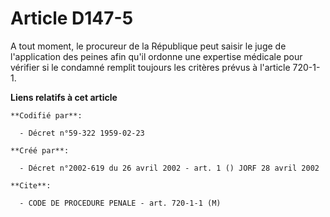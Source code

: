 # Article D147-5

A tout moment, le procureur de la République peut saisir le juge de l'application des peines afin qu'il ordonne une expertise
médicale pour vérifier si le condamné remplit toujours les critères prévus à l'article 720-1-1.

**Liens relatifs à cet article**

	**Codifié par**:

	  - Décret n°59-322 1959-02-23

	**Créé par**:

	  - Décret n°2002-619 du 26 avril 2002 - art. 1 () JORF 28 avril 2002

	**Cite**:

	  - CODE DE PROCEDURE PENALE - art. 720-1-1 (M)
